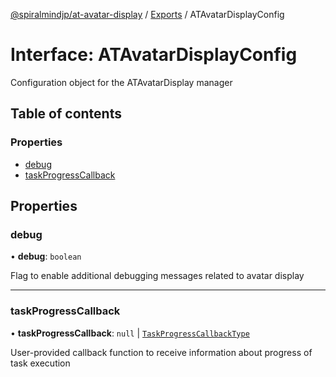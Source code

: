 [@spiralmindjp/at-avatar-display](../README.md) / [Exports](../modules.md) / ATAvatarDisplayConfig

# Interface: ATAvatarDisplayConfig

Configuration object for the ATAvatarDisplay manager

## Table of contents

### Properties

- [debug](ATAvatarDisplayConfig.md#debug)
- [taskProgressCallback](ATAvatarDisplayConfig.md#taskprogresscallback)

## Properties

### debug

• **debug**: `boolean`

Flag to enable additional debugging messages related to avatar display

___

### taskProgressCallback

• **taskProgressCallback**: ``null`` \| [`TaskProgressCallbackType`](TaskProgressCallbackType.md)

User-provided callback function to receive information about progress of task execution
